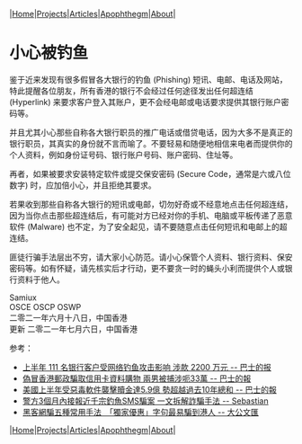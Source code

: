 |[Home](/README.md)|[Projects](/projects.md)|[Articles](/articles.md)|[Apophthegm](/apophthegm.md)|[About](/about.md)|

# 小心被钓鱼

鉴于近来发现有很多假冒各大银行的钓鱼 (Phishing) 短讯、电邮、电话及网站，特此提醒各位朋友，所有香港的银行不会经过任何途径发出任何超连结 (Hyperlink) 来要求客户登入其账户，更不会经电邮或电话要求提供其银行账户密码等。

并且尤其小心那些自称各大银行职员的推广电话或借贷电话，因为大多不是真正的银行职员，其真实的身份就不言而喻了。不要轻易和随便地相信来电者而提供你的个人资料，例如身份证号码、银行账户号码、账户密码、住址等。

再者，如果被要求安装特定软件或提交保安密码 (Secure Code，通常是六或八位数字) 时，应加倍小心，并且拒绝其要求。

若果收到那些自称各大银行的短讯或电邮，切勿好奇或不经意地点击任何超连结，因为当你点击那些超连结后，有可能对方已经对你的手机、电脑或平板传递了恶意软件 (Malware) 也不定，为了安全起见，请不要随意点击任何短讯和电邮上的超连结。

匪徒行骗手法层出不穷，请大家小心防范。请小心保管个人资料、银行资料、保安密码等。如有怀疑，请先核实后才行动，更不要贪一时的蝇头小利而提供个人或银行资料于他人。

Samiux   
OSCE  OSCP  OSWP   
二零二一年六月十八日，中国香港   
更新 二零二一年七月六日，中国香港     

参考：

- [上半年 111 名银行客户受网络钓鱼攻击影响 涉款 2200 万元 -- 巴士的报](https://www.bastillepost.com/hongkong/article/8746848)   
- [偽冒香港郵政騙取信用卡資料購物 兩男被捕涉呃33萬 -- 巴士的報](https://www.bastillepost.com/hongkong/article/8753828-%e5%81%bd%e5%86%92%e9%a6%99%e6%b8%af%e9%83%b5%e6%94%bf%e9%a8%99%e5%8f%96%e4%bf%a1%e7%94%a8%e5%8d%a1%e8%b3%87%e6%96%99-%e5%85%a9%e7%94%b7%e8%a2%ab%e6%8d%95%e6%b6%89%e5%91%8333%e8%90%ac%e3%80%80)  
- [美國上半年受惡毒軟件襲擊贖金達5.9億 勢超越過去10年總和 -- 巴士的報](https://www.bastillepost.com/hongkong/article/9433867-%e7%be%8e%e5%9c%8b%e4%b8%8a%e5%8d%8a%e5%b9%b4%e5%8f%97%e6%83%a1%e6%af%92%e8%bb%9f%e4%bb%b6%e8%a5%b2%e6%93%8a%e8%b4%96%e9%87%91%e9%81%945-9%e5%84%84-%e5%8b%a2%e8%b6%85%e8%b6%8a%e9%81%8e%e5%8e%bb10)  
- [警方3個月內接報近千宗釣魚SMS騙案 一文拆解詐騙手法 -- Sebastian](https://www.bastillepost.com/hongkong/article/12445440-%e8%ad%a6%e6%96%b93%e5%80%8b%e6%9c%88%e5%85%a7%e6%8e%a5%e5%a0%b1%e8%bf%91%e5%8d%83%e5%ae%97%e9%87%a3%e9%ad%9asms%e9%a8%99%e6%a1%88-%e4%b8%80%e6%96%87%e6%8b%86%e8%a7%a3%e8%a9%90%e9%a8%99%e6%89%8b)  
- [黑客網騙五種常用手法　「獨家優惠」字句最易騙到港人 -- 大公文匯](https://www.tkww.hk/a/202303/19/AP641672dae4b0195a79e462f7.html)  

|[Home](/README.md)|[Projects](/projects.md)|[Articles](/articles.md)|[Apophthegm](/apophthegm.md)|[About](/about.md)|

 

